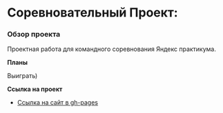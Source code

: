 # Соревновательный Проект:

### Обзор проекта

Проектная работа для командного соревнования Яндекс практикума.

**Планы**

Выиграть)

**Ссылка на проект**

* [Ссылка на cайт в gh-pages](https://yandex-practicum-team.github.io/competition-project/)

